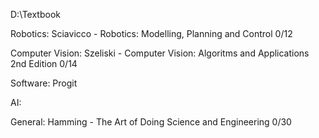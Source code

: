 D:\Textbook



Robotics:
Sciavicco - Robotics: Modelling, Planning and Control 0/12

Computer Vision:
Szeliski - Computer Vision: Algoritms and Applications 2nd Edition 0/14

Software:
Progit

AI:

General:
Hamming - The Art of Doing Science and Engineering 0/30
